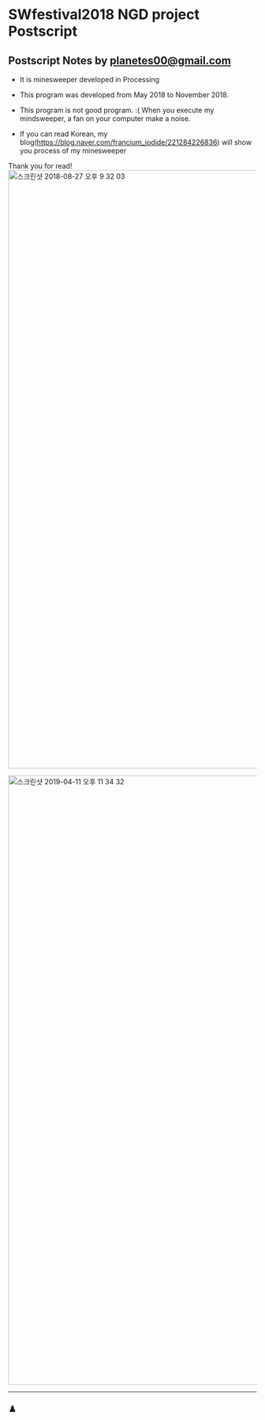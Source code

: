 # SWfestival2018 NGD project Postscript
Postscript Notes by planetes00@gmail.com
-------------------

* It is minesweeper developed in Processing
* This program was developed from May 2018 to November 2018.
* This program is not good program. :( When you execute my mindsweeper, a fan on your computer make a noise.

* If you can read Korean, my blog(https://blog.naver.com/francium_iodide/221284226836) will show you process of my minesweeper

Thank you for read!
<img width="1211" alt="스크린샷 2018-08-27 오후 9 32 03" src="https://user-images.githubusercontent.com/47956439/55767287-336df200-5ab3-11e9-8912-dfb201805f1d.png">

<img width="1233" alt="스크린샷 2019-04-11 오후 11 34 32" src="https://user-images.githubusercontent.com/47956439/56477470-dcb7dd80-64e0-11e9-8720-3eaae383a3cf.png">

----
### ♟️
